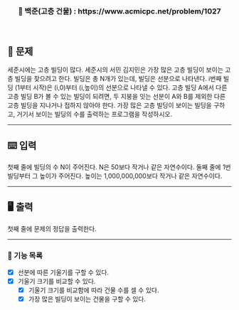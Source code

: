 <h3 align="center"> 
    📌 백준(고층 건물) : https://www.acmicpc.net/problem/1027
</h3>

<br>

## 🚀 문제
세준시에는 고층 빌딩이 많다. 세준시의 서민 김지민은 가장 많은 고층 빌딩이 보이는 고층 빌딩을 찾으려고 한다.
빌딩은 총 N개가 있는데, 빌딩은 선분으로 나타낸다.
i번째 빌딩 (1부터 시작)은 (i,0)부터 (i,높이)의 선분으로 나타낼 수 있다.
고층 빌딩 A에서 다른 고층 빌딩 B가 볼 수 있는 빌딩이 되려면,
두 지붕을 잇는 선분이 A와 B를 제외한 다른 고층 빌딩을 지나거나 접하지 않아야 한다.
가장 많은 고층 빌딩이 보이는 빌딩을 구하고, 거기서 보이는 빌딩의 수를 출력하는 프로그램을 작성하시오.

---

## ⌨️ 입력
첫째 줄에 빌딩의 수 N이 주어진다.
N은 50보다 작거나 같은 자연수이다.
둘째 줄에 1번 빌딩부터 그 높이가 주어진다.
높이는 1,000,000,000보다 작거나 같은 자연수이다.


---

## 🖥️ 출력
첫째 줄에 문제의 정답을 출력한다.

---

### 📜 기능 목록
- [x] 선분에 따른 기울기를 구할 수 있다.
- [x] 기울기 크기를 비교할 수 있다.
  - [x] 기울기 크기를 비교함에 따라 건물 수를 셀 수 있다.
  - [x] 가장 많은 빌딩이 보이는 건물을 구할 수 있다.
